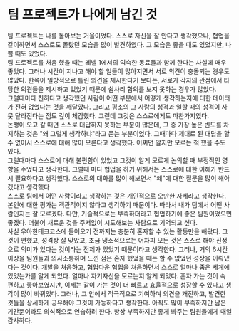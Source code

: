 # 팀 프로젝트가 나에게 남긴 것


팀 프로젝트는 나를 돌아보는 거울이었다. 스스로 자신을 잘 안다고 생각했으나,
협업을 같이하면서 스스로도 몰랐던 모습을 많이 발견하였다. 그 모습은 좋을 때도
있었지만, 나쁠 때도 있었다. <br>
 팀 프로젝트를 처음 했을 때는 레벨 1에서의 익숙한 동료들과 함께 한다는 사실에
매우 좋았다. 그러나 시간이 지나고 해야 할 일들이 많아지면서 서로 의견이 충돌되는
경우도 많았다. 한쪽이 일방적으로 틀린 의견을 제시한다기 보다는, 서로가 각자의 관점에서
타당한 의견들을 제시하고 있었기 때문에 쉽사리 합의를 보지 못하는 경우가 많았다.
<br>
그럴때마다 친하다고 생각했던 사람이 어떤 부분에서 어떻게 생각하는지에 대한 데이터가
전혀 없었다는 것을 깨달았다. 그리고 평소의 그 사람의 성격과 일할 때의 성격이 사뭇
달라진다는 점도 깊이 체감했다. 그런데 그것은 스스로에게도 마찬가지였다.
<br>
논쟁이 오고 갈 때면 스스로 대답하지 못하는 부분이 많은데, 그 중 가장 높은 빈도를
차지하는 것은 "왜 그렇게 생각하냐"라고 묻는 부분이었다. 그때마다 제대로 된 대답을
할 수 없어서 스스로에 대해 많이 모른다고 생각했다. 어쩌면 알지만 모르는 척 했을 수도 있다.
<br>
 그럴때마다 스스로에 대해 불편함이 있었고 그것이 알게 모르게 논의할 때 부정적인 
영향을 주었다고 생각한다. 그럴때 마다 협업을 하기 위해서는 스스로에 대한 이해가
반드시 필요하다고 생각했다. 스스로의 대화를 많이 해보면서 "왜"에 대한 질문을 많이
해야 겠다고 생각했다
<br>
 스스로 팀에서 어떤 사람이라고 생각하는 것은 개인적으로 오만한 자세라고 생각한다.
본인에 대한 평가는 객관적이지 않다고 생각하기 때문이다. 따라서 내가 팀에서 어떤 사람인지는
잘 모르겠다. 다만, 기술적으로는 부족하더라고 협업하기에 좋은 팀원이었으면 좋겠다.
더불어 새로운 것을 주저없이 시도해보는 사람으로 기억되고 싶다. 
<br>
 사실 우아한테크코스에 들어오기 전까지는 충분히 혼자할 수 있는 활동만을 해왔다.
그것이 편했고, 성격상 잘 맞았고, 조금 냉소적으로는 어차피 모든 것은 스스로 해야 진정으로
의미가 있다는 것이라는 전제가 있었기 때문이라고 생각한다. 그러나, 거의 6시간 이상을 팀원들과
의사소통하며 느낀 점은 혼자 했었을 때는 할 수 없었던 성장을 이뤄냈다는 것이다.
개발을 처음하고, 협업다운 협업을 처음하면서 스스로 얼마나 좁은 세계에 있었는가를 
알게 되었다. 얼마나 자기자신을 모르는지 알게 되었다. 혼자 가는 것이 속 편하고 좋아보였지만,
이제는 같이 가는 것이 더 빠르고 효율적으로 성장할 수 있다고 생각이 많이 바뀌었다.
그러나, 그 안에서 적극적으로 기여하며 의견을 개진하고, 발견한 것들을 상세하게 공유해야
그것이 가능하다고 생각한다. 아직도 많이 부족하지만 남은 기간뿐이라도 의식적으로
연습하려 한다. 항상 부족하지만 좋게 봐주는 팀원들에게 매일 감사하다.

